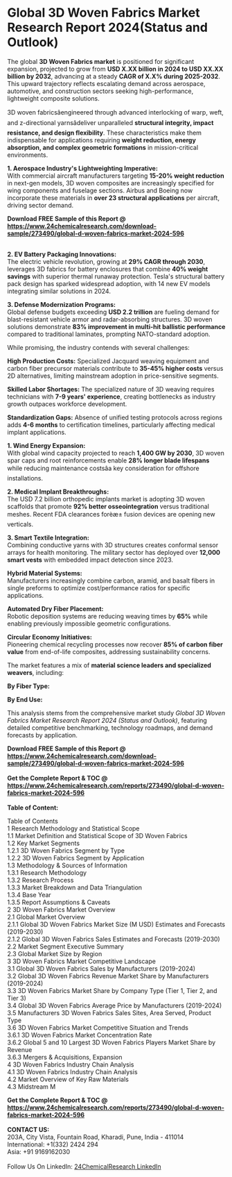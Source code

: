 <h1>Global 3D Woven Fabrics Market Research Report 2024(Status and Outlook)</h1><p>The global <strong>3D Woven Fabrics market</strong> is positioned for significant expansion, projected to grow from <strong>USD X.XX billion in 2024 to USD XX.XX billion by 2032</strong>, advancing at a steady <strong>CAGR of X.X% during 2025-2032</strong>. This upward trajectory reflects escalating demand across aerospace, automotive, and construction sectors seeking high-performance, lightweight composite solutions.</p><p>3D woven fabricsâengineered through advanced interlocking of warp, weft, and z-directional yarnsâdeliver unparalleled <strong>structural integrity, impact resistance, and design flexibility</strong>. These characteristics make them indispensable for applications requiring <strong>weight reduction, energy absorption, and complex geometric formations</strong> in mission-critical environments.</p><p><strong>1. Aerospace Industry's Lightweighting Imperative:</strong><br>
With commercial aircraft manufacturers targeting <strong>15-20% weight reduction</strong> in next-gen models, 3D woven composites are increasingly specified for wing components and fuselage sections. Airbus and Boeing now incorporate these materials in <strong>over 23 structural applications</strong> per aircraft, driving sector demand.</p><div><b>Download FREE Sample of this Report @ 
            <a href="https://www.24chemicalresearch.com/download-sample/273490/global-d-woven-fabrics-market-2024-596">
            https://www.24chemicalresearch.com/download-sample/273490/global-d-woven-fabrics-market-2024-596</a></b></div><br><p><strong>2. EV Battery Packaging Innovations:</strong><br>
The electric vehicle revolution, growing at <strong>29% CAGR through 2030</strong>, leverages 3D fabrics for battery enclosures that combine <strong>40% weight savings</strong> with superior thermal runaway protection. Tesla's structural battery pack design has sparked widespread adoption, with 14 new EV models integrating similar solutions in 2024.</p><p><strong>3. Defense Modernization Programs:</strong><br>
Global defense budgets exceeding <strong>USD 2.2 trillion</strong> are fueling demand for blast-resistant vehicle armor and radar-absorbing structures. 3D woven solutions demonstrate <strong>83% improvement in multi-hit ballistic performance</strong> compared to traditional laminates, prompting NATO-standard adoption.</p><p>While promising, the industry contends with several challenges:</p><p><strong>High Production Costs:</strong> Specialized Jacquard weaving equipment and carbon fiber precursor materials contribute to <strong>35-45% higher costs</strong> versus 2D alternatives, limiting mainstream adoption in price-sensitive segments.</p><p><strong>Skilled Labor Shortages:</strong> The specialized nature of 3D weaving requires technicians with <strong>7-9 years' experience</strong>, creating bottlenecks as industry growth outpaces workforce development.</p><p><strong>Standardization Gaps:</strong> Absence of unified testing protocols across regions adds <strong>4-6 months</strong> to certification timelines, particularly affecting medical implant applications.</p><p><strong>1. Wind Energy Expansion:</strong><br>
With global wind capacity projected to reach <strong>1,400 GW by 2030</strong>, 3D woven spar caps and root reinforcements enable <strong>28% longer blade lifespans</strong> while reducing maintenance costsâa key consideration for offshore installations.</p><p><strong>2. Medical Implant Breakthroughs:</strong><br>
The USD 7.2 billion orthopedic implants market is adopting 3D woven scaffolds that promote <strong>92% better osseointegration</strong> versus traditional meshes. Recent FDA clearances forèæ± fusion devices are opening new verticals.</p><p><strong>3. Smart Textile Integration:</strong><br>
Combining conductive yarns with 3D structures creates conformal sensor arrays for health monitoring. The military sector has deployed over <strong>12,000 smart vests</strong> with embedded impact detection since 2023.</p><p><strong>Hybrid Material Systems:</strong><br>
	Manufacturers increasingly combine carbon, aramid, and basalt fibers in single preforms to optimize cost/performance ratios for specific applications.</p><p><strong>Automated Dry Fiber Placement:</strong><br>
	Robotic deposition systems are reducing weaving times by <strong>65%</strong> while enabling previously impossible geometric configurations.</p><p><strong>Circular Economy Initiatives:</strong><br>
	Pioneering chemical recycling processes now recover <strong>85% of carbon fiber value</strong> from end-of-life composites, addressing sustainability concerns.</p><p>The market features a mix of <strong>material science leaders and specialized weavers</strong>, including:</p><p><strong>By Fiber Type:</strong></p><p><strong>By End Use:</strong></p><p>This analysis stems from the comprehensive market study <em>Global 3D Woven Fabrics Market Research Report 2024 (Status and Outlook)</em>, featuring detailed competitive benchmarking, technology roadmaps, and demand forecasts by application.</p><div><b>Download FREE Sample of this Report @ 
            <a href="https://www.24chemicalresearch.com/download-sample/273490/global-d-woven-fabrics-market-2024-596">
            https://www.24chemicalresearch.com/download-sample/273490/global-d-woven-fabrics-market-2024-596</a></b></div><br><div><b>Get the Complete Report & TOC @ 
            <a href="https://www.24chemicalresearch.com/reports/273490/global-d-woven-fabrics-market-2024-596">
            https://www.24chemicalresearch.com/reports/273490/global-d-woven-fabrics-market-2024-596</a></b></div><br>
            <b>Table of Content:</b><p>Table of Contents<br />
1 Research Methodology and Statistical Scope<br />
1.1 Market Definition and Statistical Scope of 3D Woven Fabrics<br />
1.2 Key Market Segments<br />
1.2.1 3D Woven Fabrics Segment by Type<br />
1.2.2 3D Woven Fabrics Segment by Application<br />
1.3 Methodology & Sources of Information<br />
1.3.1 Research Methodology<br />
1.3.2 Research Process<br />
1.3.3 Market Breakdown and Data Triangulation<br />
1.3.4 Base Year<br />
1.3.5 Report Assumptions & Caveats<br />
2 3D Woven Fabrics Market Overview<br />
2.1 Global Market Overview<br />
2.1.1 Global 3D Woven Fabrics Market Size (M USD) Estimates and Forecasts (2019-2030)<br />
2.1.2 Global 3D Woven Fabrics Sales Estimates and Forecasts (2019-2030)<br />
2.2 Market Segment Executive Summary<br />
2.3 Global Market Size by Region<br />
3 3D Woven Fabrics Market Competitive Landscape<br />
3.1 Global 3D Woven Fabrics Sales by Manufacturers (2019-2024)<br />
3.2 Global 3D Woven Fabrics Revenue Market Share by Manufacturers (2019-2024)<br />
3.3 3D Woven Fabrics Market Share by Company Type (Tier 1, Tier 2, and Tier 3)<br />
3.4 Global 3D Woven Fabrics Average Price by Manufacturers (2019-2024)<br />
3.5 Manufacturers 3D Woven Fabrics Sales Sites, Area Served, Product Type<br />
3.6 3D Woven Fabrics Market Competitive Situation and Trends<br />
3.6.1 3D Woven Fabrics Market Concentration Rate<br />
3.6.2 Global 5 and 10 Largest 3D Woven Fabrics Players Market Share by Revenue<br />
3.6.3 Mergers & Acquisitions, Expansion<br />
4 3D Woven Fabrics Industry Chain Analysis<br />
4.1 3D Woven Fabrics Industry Chain Analysis<br />
4.2 Market Overview of Key Raw Materials<br />
4.3 Midstream M</p><div><b>Get the Complete Report & TOC @ 
            <a href="https://www.24chemicalresearch.com/reports/273490/global-d-woven-fabrics-market-2024-596">
            https://www.24chemicalresearch.com/reports/273490/global-d-woven-fabrics-market-2024-596</a></b></div><br><b>CONTACT US:</b><br>
            203A, City Vista, Fountain Road, Kharadi, Pune, India - 411014<br>
            International: +1(332) 2424 294<br>
            Asia: +91 9169162030 <br><br>
            Follow Us On LinkedIn: <a href="https://www.linkedin.com/company/24chemicalresearch/">24ChemicalResearch LinkedIn</a>